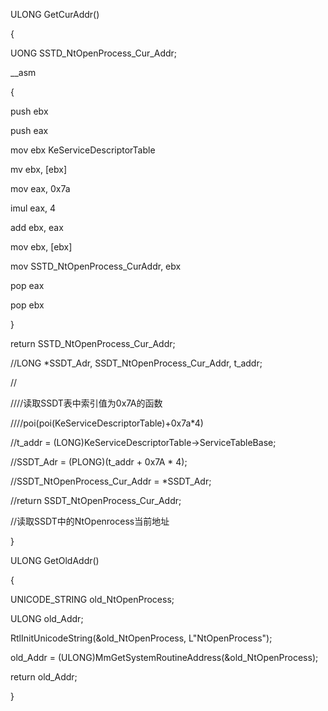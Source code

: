 ULONG GetCurAddr()

{

UONG SSTD_NtOpenProcess_Cur_Addr;

\_\_asm

{

push ebx

push eax

mov ebx KeServiceDescriptorTable

mv ebx, \[ebx\]

mov eax, 0x7a

imul eax, 4

add ebx, eax

mov ebx, \[ebx\]

mov SSTD_NtOpenProcess_CurAddr, ebx

pop eax

pop ebx

}

return SSTD_NtOpenProcess_Cur_Addr;

//LONG \*SSDT_Adr, SSDT_NtOpenProcess_Cur_Addr, t_addr;

//

////读取SSDT表中索引值为0x7A的函数

////poi(poi(KeServiceDescriptorTable)+0x7a\*4)

//t_addr = (LONG)KeServiceDescriptorTable-\>ServiceTableBase;

//SSDT_Adr = (PLONG)(t_addr + 0x7A \* 4);

//SSDT_NtOpenProcess_Cur_Addr = \*SSDT_Adr;

//return SSDT_NtOpenProcess_Cur_Addr;

//读取SSDT中的NtOpenrocess当前地址

}

ULONG GetOldAddr()

{

UNICODE_STRING old_NtOpenProcess;

ULONG old_Addr;

RtlInitUnicodeString(&old_NtOpenProcess, L\"NtOpenProcess\");

old_Addr = (ULONG)MmGetSystemRoutineAddress(&old_NtOpenProcess);



return old_Addr;

}

